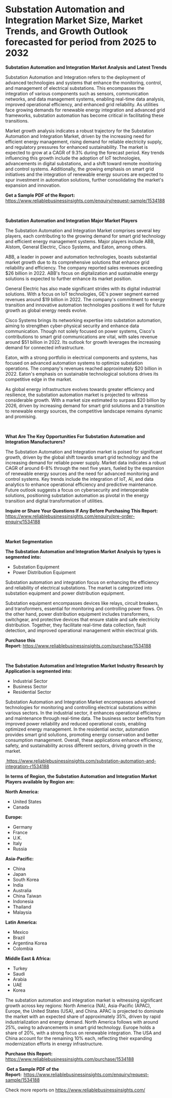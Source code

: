 <p><h1>Substation Automation and Integration Market Size, Market Trends, and Growth Outlook forecasted for period from 2025 to 2032</h1></p><p><strong>Substation Automation and Integration Market Analysis and Latest Trends</strong></p>
<p><p>Substation Automation and Integration refers to the deployment of advanced technologies and systems that enhance the monitoring, control, and management of electrical substations. This encompasses the integration of various components such as sensors, communication networks, and data management systems, enabling real-time data analysis, improved operational efficiency, and enhanced grid reliability. As utilities face growing demands for renewable energy integration and advanced grid frameworks, substation automation has become critical in facilitating these transitions.</p><p>Market growth analysis indicates a robust trajectory for the Substation Automation and Integration Market, driven by the increasing need for efficient energy management, rising demand for reliable electricity supply, and regulatory pressures for enhanced sustainability. The market is expected to grow at a CAGR of 9.3% during the forecast period. Key trends influencing this growth include the adoption of IoT technologies, advancements in digital substations, and a shift toward remote monitoring and control systems. Additionally, the growing emphasis on smart grid initiatives and the integration of renewable energy sources are expected to spur investment in automation solutions, further consolidating the market's expansion and innovation.</p></p>
<p><strong>Get a Sample PDF of the Report:&nbsp;</strong> <a href="https://www.reliablebusinessinsights.com/enquiry/request-sample/1534188?utm_campaign=2209&utm_medium=2&utm_source=Github&utm_content=ia&utm_term=14022025&utm_id=substation-automation-and-integration">https://www.reliablebusinessinsights.com/enquiry/request-sample/1534188</a></p>
<p>&nbsp;</p>
<p><strong>Substation Automation and Integration Major Market Players</strong></p>
<p><p>The Substation Automation and Integration Market comprises several key players, each contributing to the growing demand for smart grid technology and efficient energy management systems. Major players include ABB, Alstom, General Electric, Cisco Systems, and Eaton, among others.</p><p>ABB, a leader in power and automation technologies, boasts substantial market growth due to its comprehensive solutions that enhance grid reliability and efficiency. The company reported sales revenues exceeding $26 billion in 2022. ABB's focus on digitalization and sustainable energy solutions is expected to further enhance its market position.</p><p>General Electric has also made significant strides with its digital industrial solutions. With a focus on IoT technologies, GE's power segment earned revenues around $19 billion in 2022. The company's commitment to energy transition and innovative automation technologies positions it well for future growth as global energy needs evolve.</p><p>Cisco Systems brings its networking expertise into substation automation, aiming to strengthen cyber-physical security and enhance data communication. Though not solely focused on power systems, Cisco's contributions to smart grid communications are vital, with sales revenue around $51 billion in 2022. Its outlook for growth leverages the increasing demand for connected infrastructure.</p><p>Eaton, with a strong portfolio in electrical components and systems, has focused on advanced automation systems to optimize substation operations. The company's revenues reached approximately $20 billion in 2022. Eaton's emphasis on sustainable technological solutions drives its competitive edge in the market.</p><p>As global energy infrastructure evolves towards greater efficiency and resilience, the substation automation market is projected to witness considerable growth. With a market size estimated to surpass $20 billion by 2026, driven by increasing demand for smart grid solutions and a transition to renewable energy sources, the competitive landscape remains dynamic and promising.</p></p>
<p>&nbsp;</p>
<p><strong>What Are The Key Opportunities For Substation Automation and Integration Manufacturers?</strong></p>
<p><p>The Substation Automation and Integration market is poised for significant growth, driven by the global shift towards smart grid technology and the increasing demand for reliable power supply. Market data indicates a robust CAGR of around 6-8% through the next five years, fueled by the expansion of renewable energy sources and the need for advanced monitoring and control systems. Key trends include the integration of IoT, AI, and data analytics to enhance operational efficiency and predictive maintenance. Future outlook suggests a focus on cybersecurity and interoperable solutions, positioning substation automation as pivotal in the energy transition and digital transformation of utilities.</p></p>
<p><strong>Inquire or Share Your Questions If Any Before Purchasing This Report:</strong> <a href="https://www.reliablebusinessinsights.com/enquiry/pre-order-enquiry/1534188?utm_campaign=2209&utm_medium=2&utm_source=Github&utm_content=ia&utm_term=14022025&utm_id=substation-automation-and-integration">https://www.reliablebusinessinsights.com/enquiry/pre-order-enquiry/1534188</a></p>
<p>&nbsp;</p>
<p><strong>Market Segmentation</strong></p>
<p><strong>The Substation Automation and Integration Market Analysis by types is segmented into:</strong></p>
<p><ul><li>Substation Equipment</li><li>Power Distribution Equipment</li></ul></p>
<p><p>Substation automation and integration focus on enhancing the efficiency and reliability of electrical substations. The market is categorized into substation equipment and power distribution equipment. </p><p>Substation equipment encompasses devices like relays, circuit breakers, and transformers, essential for monitoring and controlling power flows. On the other hand, power distribution equipment includes transformers, switchgear, and protective devices that ensure stable and safe electricity distribution. Together, they facilitate real-time data collection, fault detection, and improved operational management within electrical grids.</p></p>
<p><strong>Purchase this Report:&nbsp;</strong><a href="https://www.reliablebusinessinsights.com/purchase/1534188?utm_campaign=2209&utm_medium=2&utm_source=Github&utm_content=ia&utm_term=14022025&utm_id=substation-automation-and-integration">https://www.reliablebusinessinsights.com/purchase/1534188</a></p>
<p>&nbsp;</p>
<p><strong>The Substation Automation and Integration Market Industry Research by Application is segmented into:</strong></p>
<p><ul><li>Industrial Sector</li><li>Business Sector</li><li>Residential Sector</li></ul></p>
<p><p>Substation Automation and Integration Market encompasses advanced technologies for monitoring and controlling electrical substations within various sectors. In the industrial sector, it enhances operational efficiency and maintenance through real-time data. The business sector benefits from improved power reliability and reduced operational costs, enabling optimized energy management. In the residential sector, automation provides smart grid solutions, promoting energy conservation and better consumption management. Overall, these applications enhance efficiency, safety, and sustainability across different sectors, driving growth in the market.</p></p>
<p><a href="https://www.reliablebusinessinsights.com/substation-automation-and-integration-r1534188?utm_campaign=2209&utm_medium=2&utm_source=Github&utm_content=ia&utm_term=14022025&utm_id=substation-automation-and-integration">&nbsp;https://www.reliablebusinessinsights.com/substation-automation-and-integration-r1534188</a></p>
<p><strong>In terms of Region, the Substation Automation and Integration Market Players available by Region are:</strong></p>
<p>
    <p> <strong> North America: </strong>
        <ul>
            <li>United States</li>
            <li>Canada</li>
        </ul>
        </p> 
    <p> <strong> Europe: </strong>
        <ul>
            <li>Germany</li>
            <li>France</li>
            <li>U.K.</li>
            <li>Italy</li>
            <li>Russia</li>
        </ul>
        </p> 
    <p> <strong> Asia-Pacific: </strong>
        <ul>
            <li>China</li>
            <li>Japan</li>
            <li>South Korea</li>
            <li>India</li>
            <li>Australia</li>
            <li>China Taiwan</li>
            <li>Indonesia</li>
            <li>Thailand</li>
            <li>Malaysia</li>
        </ul>
        </p> 
    <p> <strong> Latin America: </strong>
        <ul>
            <li>Mexico</li>
            <li>Brazil</li>
            <li>Argentina Korea</li>
            <li>Colombia</li>
        </ul>
        </p> 
    <p> <strong> Middle East & Africa: </strong>
        <ul>
            <li>Turkey</li>
            <li>Saudi</li>
            <li>Arabia</li>
            <li>UAE</li>
            <li>Korea</li>
        </ul>
    </p>
    </p>
<p><p>The substation automation and integration market is witnessing significant growth across key regions: North America (NA), Asia-Pacific (APAC), Europe, the United States (USA), and China. APAC is projected to dominate the market with an expected share of approximately 35%, driven by rapid industrialization and energy demand. North America follows with around 25%, owing to advancements in smart grid technology. Europe holds a share of 20%, with a strong focus on renewable integration. The USA and China account for the remaining 10% each, reflecting their expanding modernization efforts in energy infrastructure.</p></p>
<p><strong>Purchase this Report: </strong><a href="https://www.reliablebusinessinsights.com/purchase/1534188?utm_campaign=2209&utm_medium=2&utm_source=Github&utm_content=ia&utm_term=14022025&utm_id=substation-automation-and-integration">https://www.reliablebusinessinsights.com/purchase/1534188</a></p>
<p>&nbsp;<strong>Get a Sample PDF of the Report:&nbsp;&nbsp;</strong><a href="https://www.reliablebusinessinsights.com/enquiry/request-sample/1534188?utm_campaign=2209&utm_medium=2&utm_source=Github&utm_content=ia&utm_term=14022025&utm_id=substation-automation-and-integration">https://www.reliablebusinessinsights.com/enquiry/request-sample/1534188</a></p>
<p><strong></strong></p>
<p>Check more reports on <a href="https://www.reliablebusinessinsights.com/?utm_campaign=2209&utm_medium=2&utm_source=Github&utm_content=ia&utm_term=14022025&utm_id=substation-automation-and-integration">https://www.reliablebusinessinsights.com/</a></p>